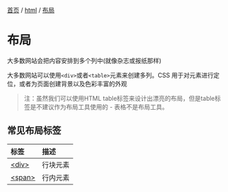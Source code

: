 [首页](/) / [html](/html/) / [布局](/html/layout)

# 布局

大多数网站会把内容安排到多个列中(就像杂志或报纸那样)

大多数网站可以使用`<div>`或者`<table>`元素来创建多列。CSS 用于对元素进行定位，或者为页面创建背景以及色彩丰富的外观

> 注：虽然我们可以使用HTML table标签来设计出漂亮的布局，但是table标签是不建议作为布局工具使用的 - 表格不是布局工具。

## 常见布局标签

|标签|描述|
|:---|:---|
| [\<div>](https://www.w3cschool.cn/htmltags/tag-div.html)|行块元素|
| [\<span>](https://www.w3cschool.cn/htmltags/tag-span.html)|行内元素|
